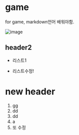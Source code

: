 # game
for game, markdown언어 배워야함.

![image](https://png.icons8.com/ios/2x/controller.png)
## header2
* 리스트1
- 리스트수정!

# new header
1. gg
2. dd
4. dd
3. a
6. 또 수정
